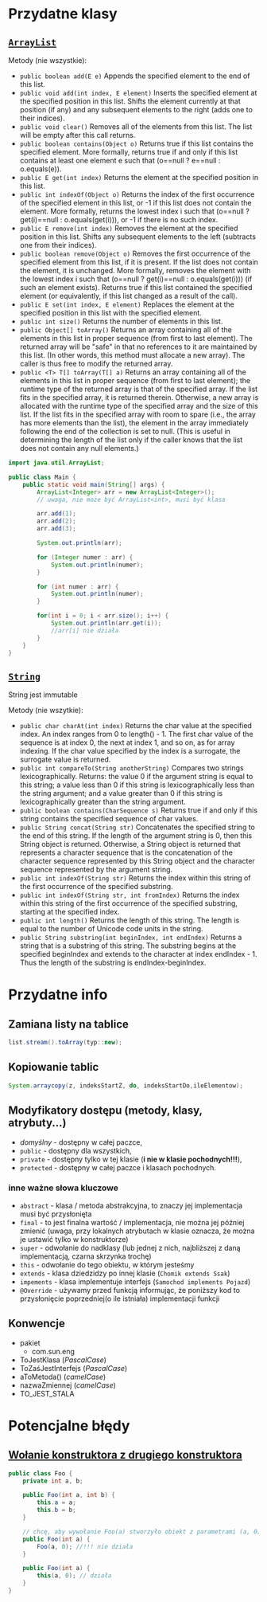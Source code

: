 # Przydatne klasy
## [`ArrayList`](https://docs.oracle.com/javase/8/docs/api/java/util/ArrayList.html)
Metody (nie wszystkie):
- `public boolean add(E e)`
Appends the specified element to the end of this list.
- `public void add(int index,
                E element)`
Inserts the specified element at the specified position in this list. Shifts the element currently at that position (if any) and any subsequent elements to the right (adds one to their indices).
- `public void clear()`
Removes all of the elements from this list. The list will be empty after this call returns.
- `public boolean contains(Object o)`
Returns true if this list contains the specified element. More formally, returns true if and only if this list contains at least one element e such that (o==null ? e==null : o.equals(e)).
- `public E get(int index)`
Returns the element at the specified position in this list.
- `public int indexOf(Object o)`
Returns the index of the first occurrence of the specified element in this list, or -1 if this list does not contain the element. More formally, returns the lowest index i such that (o==null ? get(i)==null : o.equals(get(i))), or -1 if there is no such index.
- `public E remove(int index)`
Removes the element at the specified position in this list. Shifts any subsequent elements to the left (subtracts one from their indices).
- `public boolean remove(Object o)`
Removes the first occurrence of the specified element from this list, if it is present. If the list does not contain the element, it is unchanged. More formally, removes the element with the lowest index i such that (o==null ? get(i)==null : o.equals(get(i))) (if such an element exists). Returns true if this list contained the specified element (or equivalently, if this list changed as a result of the call).
- `public E set(int index,
             E element)`
Replaces the element at the specified position in this list with the specified element.
- `public int size()`
Returns the number of elements in this list.
- `public Object[] toArray()`
Returns an array containing all of the elements in this list in proper sequence (from first to last element).
The returned array will be "safe" in that no references to it are maintained by this list. (In other words, this method must allocate a new array). The caller is thus free to modify the returned array.
- `public <T> T[] toArray(T[] a)`
Returns an array containing all of the elements in this list in proper sequence (from first to last element); the runtime type of the returned array is that of the specified array. If the list fits in the specified array, it is returned therein. Otherwise, a new array is allocated with the runtime type of the specified array and the size of this list.
If the list fits in the specified array with room to spare (i.e., the array has more elements than the list), the element in the array immediately following the end of the collection is set to null. (This is useful in determining the length of the list only if the caller knows that the list does not contain any null elements.)
```java
import java.util.ArrayList;

public class Main {
    public static void main(String[] args) {
        ArrayList<Integer> arr = new ArrayList<Integer>();
        // uwaga, nie może być ArrayList<int>, musi być klasa

        arr.add(1);
        arr.add(2);
        arr.add(3);

        System.out.println(arr);

        for (Integer numer : arr) {
            System.out.println(numer);
        }

        for (int numer : arr) {
            System.out.println(numer);
        }

        for(int i = 0; i < arr.size(); i++) {
            System.out.println(arr.get(i));
            //arr[i] nie działa
        }
    }
}
```

## [`String`](https://docs.oracle.com/javase/8/docs/api/java/lang/String.html)
String jest immutable

Metody (nie wszytkie):
- `public char charAt(int index)`
Returns the char value at the specified index. An index ranges from 0 to length() - 1. The first char value of the sequence is at index 0, the next at index 1, and so on, as for array indexing.
If the char value specified by the index is a surrogate, the surrogate value is returned.
- `public int compareTo(String anotherString)`
Compares two strings lexicographically. Returns:
the value 0 if the argument string is equal to this string; a value less than 0 if this string is lexicographically less than the string argument; and a value greater than 0 if this string is lexicographically greater than the string argument.
- `public boolean contains(CharSequence s)`
Returns true if and only if this string contains the specified sequence of char values.
- `public String concat(String str)`
Concatenates the specified string to the end of this string.
If the length of the argument string is 0, then this String object is returned. Otherwise, a String object is returned that represents a character sequence that is the concatenation of the character sequence represented by this String object and the character sequence represented by the argument string.
- `public int indexOf(String str)`
Returns the index within this string of the first occurrence of the specified substring.
- `public int indexOf(String str, int fromIndex)`
Returns the index within this string of the first occurrence of the specified substring, starting at the specified index.
- `public int length()`
Returns the length of this string. The length is equal to the number of Unicode code units in the string.
- `public String substring(int beginIndex, int endIndex)`
Returns a string that is a substring of this string. The substring begins at the specified beginIndex and extends to the character at index endIndex - 1. Thus the length of the substring is endIndex-beginIndex.

# Przydatne info

## Zamiana listy na tablice

```java
list.stream().toArray(typ::new);
```
## Kopiowanie tablic
```java
System.arraycopy(z, indeksStartZ, do, indeksStartDo,ileElementow);
```

## Modyfikatory dostępu (metody, klasy, atrybuty...)
- *domyślny* - dostępny w całej paczce,
- `public` - dostępny dla wszystkich,
- `private` - dostępny tylko w tej klasie (**i nie w klasie pochodnych!!!**),
- `protected` - dostępny w całej paczce i klasach pochodnych.
### inne ważne słowa kluczowe
- `abstract` - klasa / metoda abstrakcyjna, to znaczy jej implementacja musi być przysłonięta
- `final` - to jest finalna wartość / implementacja, nie można jej później zmienić (uwaga, przy lokalnych atrybutach w klasie oznacza, że można je ustawić tylko w konstruktorze)
- `super` - odwołanie do nadklasy (lub jednej z nich, najbliższej z daną implementacją, czarna skrzynka trochę)
- `this` - odwołanie do tego obiektu, w którym jesteśmy
- `extends` - klasa dziedzidzy po innej klasie (```Chomik extends Ssak```)
- `impements` - klasa implementuje interfejs (```Samochod implements Pojazd```)
- `@Override` - używamy przed funkcją informując, że poniższy kod to przysłonięcie poprzedniej(o ile istniała) implementacji funkcji
## Konwencje
- pakiet
  - com.sun.eng
- ToJestKlasa (*PascalCase*)
- ToZaśJestInterfejs (*PascalCase*)
- aToMetoda() (*camelCase*)
- nazwaZmiennej (*camelCase*)
- TO_JEST_STALA


# Potencjalne błędy
## [Wołanie konstruktora z drugiego konstruktora](https://stackoverflow.com/questions/285177/how-do-i-call-one-constructor-from-another-in-java)

```java
public class Foo {
    private int a, b;

    public Foo(int a, int b) {
        this.a = a;
        this.b = b;
    }

    // chcę, aby wywołanie Foo(a) stworzyło obiekt z parametrami (a, 0)
    public Foo(int a) {
        Foo(a, 0); //!!! nie działa
    }

    public Foo(int a) {
        this(a, 0); // działa
    }
}
```
